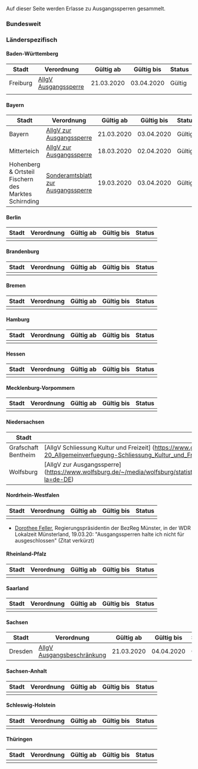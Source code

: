 Auf dieser Seite werden Erlasse zu Ausgangssperren gesammelt.

### Bundesweit

### Länderspezifisch

#### Baden-Württemberg

| Stadt    | Verordnung                                                                                                                                                                                          | Gültig ab  | Gültig bis | Status |
| -------- | --------------------------------------------------------------------------------------------------------------------------------------------------------------------------------------------------- | ---------- | ---------- | ------ |
| Freiburg | [AllgV Ausgangssperre](https://www.freiburg.de/pb/site/Freiburg/get/params_E1141941458/1532235/2020-03-20%20_11-28Uhr_AllgV_Betretungsverbot%C3%96ffentlicheOrte_Ver%C3%B6ffentlichungsversion.pdf) | 21.03.2020 | 03.04.2020 | Gültig |
|          |                                                                                                                                                                                                     |            |            |        |

#### Bayern

| Stadt                                                | Verordnung                                                                                                                    | Gültig ab  | Gültig bis | Status |
| ---------------------------------------------------- | ----------------------------------------------------------------------------------------------------------------------------- | ---------- | ---------- | ------ |
| Bayern                                               | [AllgV zur Ausgangssperre](https://www.stmi.bayern.de/assets/stmi/med/aktuell/20-03-19_ausgangsbeschr%C3%A4nkung_bayern_.pdf) | 21.03.2020 | 03.04.2020 | Gültig |
| Mitterteich                                          | [AllgV zur Ausgangssperre](https://www.kreis-tir.de/fileadmin/user_upload/Ausgangssperre_final.pdf)                           | 18.03.2020 | 02.04.2020 | Gültig |
| Hohenberg & Ortsteil Fischern des Marktes Schirnding | [Sonderamtsblatt zur Ausgangssperre](https://www.landkreis-wunsiedel.de/file/07-2020-sonderamtsblatt.pdf)                     | 19.03.2020 | 03.04.2020 | Gültig |

#### Berlin

| Stadt | Verordnung | Gültig ab | Gültig bis | Status |
| ----- | ---------- | --------- | ---------- | ------ |
|       |            |           |            |        |

#### Brandenburg

| Stadt | Verordnung | Gültig ab | Gültig bis | Status |
| ----- | ---------- | --------- | ---------- | ------ |
|       |            |           |            |        |

#### Bremen

| Stadt | Verordnung | Gültig ab | Gültig bis | Status |
| ----- | ---------- | --------- | ---------- | ------ |
|       |            |           |            |        |

#### Hamburg

| Stadt | Verordnung | Gültig ab | Gültig bis | Status |
| ----- | ---------- | --------- | ---------- | ------ |
|       |            |           |            |        |

#### Hessen

| Stadt | Verordnung | Gültig ab | Gültig bis | Status |
| ----- | ---------- | --------- | ---------- | ------ |
|       |            |           |            |        |

#### Mecklenburg-Vorpommern

| Stadt | Verordnung | Gültig ab | Gültig bis | Status |
| ----- | ---------- | --------- | ---------- | ------ |
|       |            |           |            |        |

#### Niedersachsen

| Stadt     | Verordnung                 | Gültig ab | Gültig bis | Status |
| ------------------- | --------------------------------------- | --------- | ---------- | ------ |
| Grafschaft Bentheim | [AllgV Schliessung Kultur und Freizeit] (https://www.grafschaft-bentheim.de/pics/medien/1_1584721824/2020-03-20_Allgemeinverfuegung-Schliessung_Kultur_und_Freizeit.pdf) | 21.03.2020 | 18.04.2020 | Gültig |
| Wolfsburg           | [AllgV zur Ausgangssperre] (https://www.wolfsburg.de/~/media/wolfsburg/statistik_daten_fakten/corona/allgemeinverfuegungen/amtsblatt_14_200320.pdf?la=de-DE)             | 21.03.2020 | 05.04.2020 | Gültig |

#### Nordrhein-Westfalen

| Stadt | Verordnung | Gültig ab | Gültig bis | Status |
| ----- | ---------- | --------- | ---------- | ------ |
|       |            |           |            |        |

  - [Dorothee Feller](https://de.wikipedia.org/wiki/Dorothee_Feller),
    Regierungspräsidentin der BezReg Münster, in der WDR Lokalzeit
    Münsterland, 19.03.20: "Ausgangssperren halte ich nicht für
    ausgeschlossen" (Zitat verkürzt)

#### Rheinland-Pfalz

| Stadt | Verordnung | Gültig ab | Gültig bis | Status |
| ----- | ---------- | --------- | ---------- | ------ |
|       |            |           |            |        |

#### Saarland

| Stadt | Verordnung | Gültig ab | Gültig bis | Status |
| ----- | ---------- | --------- | ---------- | ------ |
|       |            |           |            |        |

#### Sachsen

| Stadt | Verordnung | Gültig ab | Gültig bis | Status |
| ----- | ---------- | --------- | ---------- | ------ |
| Dresden | [AllgV Ausgangsbeschränkung](https://www.dresden.de/media/pdf/presseamt/Allgemeinverfuegung.pdf) | 21.03.2020 | 04.04.2020 | Gültig |

#### Sachsen-Anhalt

| Stadt | Verordnung | Gültig ab | Gültig bis | Status |
| ----- | ---------- | --------- | ---------- | ------ |
|       |            |           |            |        |

#### Schleswig-Holstein

| Stadt | Verordnung | Gültig ab | Gültig bis | Status |
| ----- | ---------- | --------- | ---------- | ------ |
|       |            |           |            |        |

#### Thüringen

| Stadt | Verordnung | Gültig ab | Gültig bis | Status |
| ----- | ---------- | --------- | ---------- | ------ |
|       |            |           |            |        |
